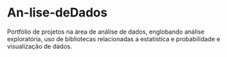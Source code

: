 # An-lise-deDados
Portfólio de projetos na área de análise de dados, englobando análise exploratória, uso de bibliotecas relacionadas a estatística e probabilidade e visualização de dados.
